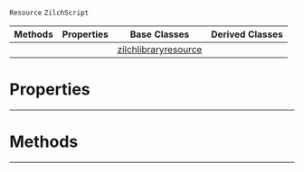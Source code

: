  `Resource` `ZilchScript`



|Methods|Properties|Base Classes|Derived Classes|
|---|---|---|---|
| | |[zilchlibraryresource](https://github.com/zeroengineteam/ZeroDocs/blob/master/code_reference/class_reference/zilchlibraryresource.markdown)| |


 #  Properties


---  
 #  Methods


---  
 

 